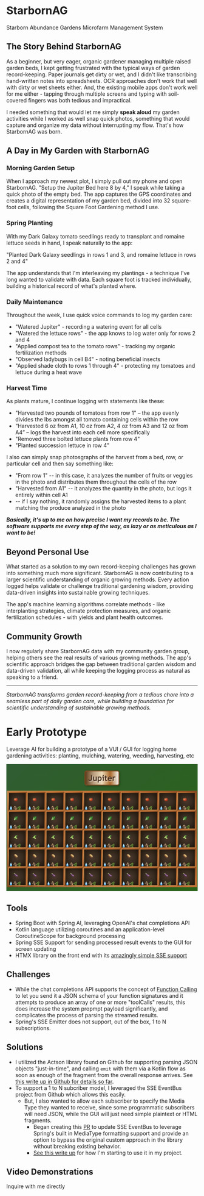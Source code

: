 # StarbornAG
Starborn Abundance Gardens Microfarm Management System

## The Story Behind StarbornAG

As a beginner, but very eager, organic gardener managing multiple raised garden beds, I kept getting frustrated with the typical ways of garden record-keeping. Paper journals get dirty or wet, and I didn't like transcribing hand-written notes into spreadsheets. OCR approaches don't work that well with dirty or wet sheets either. And, the existing mobile apps don't work well for me either - tapping through multiple screens and typing with soil-covered fingers was both tedious and impractical.

I needed something that would let me simply **speak aloud** my garden activities while I worked as well snap quick photos, something that would capture and organize my data without interrupting my flow. That's how StarbornAG was born.

## A Day in My Garden with StarbornAG

### Morning Garden Setup

When I approach my newest plot, I simply pull out my phone and open StarbornAG. "Setup the Jupiter Bed here 8 by 4," I speak while taking a quick photo of the empty bed. The app captures the GPS coordinates and creates a digital representation of my garden bed, divided into 32 square-foot cells, following the Square Foot Gardening method I use.

### Spring Planting

With my Dark Galaxy tomato seedlings ready to transplant and romaine lettuce seeds in hand, I speak naturally to the app:

"Planted Dark Galaxy seedlings in rows 1 and 3, and romaine lettuce in rows 2 and 4"

The app understands that I'm interleaving my plantings - a technique I've long wanted to validate with data. Each square foot is tracked individually, building a historical record of what's planted where.

### Daily Maintenance

Throughout the week, I use quick voice commands to log my garden care:

- "Watered Jupiter" - recording a watering event for all cells
- "Watered the lettuce rows" - the app knows to log water only for rows 2 and 4
- "Applied compost tea to the tomato rows" - tracking my organic fertilization methods
- "Observed ladybugs in cell B4" - noting beneficial insects
- "Applied shade cloth to rows 1 through 4" - protecting my tomatoes and lettuce during a heat wave

### Harvest Time

As plants mature, I continue logging with statements like these:

* "Harvested two pounds of tomatoes from row 1" – the app evenly divides the lbs amongst all tomato containing cells within the row
* “Harvested 6 oz from A1, 10 oz from A2, 4 oz from A3 and 12 oz from A4” – logs the harvest into each cell more specifically
* "Removed three bolted lettuce plants from row 4"
* "Planted succession lettuce in row 4"

I also can simply snap photosgraphs of the harvest from a bed, row, or particular cell and then say something like:

* "From row 1" -- in this case, it analyzes the number of fruits or veggies in the photo and distributes them throughout the cells of the row
* "Harvested from A1" -- it analyzes the quantity in the photo, but logs it entirely within cell A1
* <nothing> -- if I say nothing, it randomly assigns the harvested items to a plant matching the produce analyzed in the photo
  
_**Basically, it's up to me on how precise I want my records to be. The software supports me every step of the way, as lazy or as meticulous as I want to be!**_

## Beyond Personal Use

What started as a solution to my own record-keeping challenges has grown into something much more significant. StarbornAG is now contributing to a larger scientific understanding of organic growing methods. Every action logged helps validate or challenge traditional gardening wisdom, providing data-driven insights into sustainable growing techniques.

The app's machine learning algorithms correlate methods - like interplanting strategies, climate protection measures, and organic fertilization schedules - with yields and plant health outcomes.

## Community Growth

I now regularly share StarbornAG data with my community garden group, helping others see the real results of various growing methods. The app's scientific approach bridges the gap between traditional garden wisdom and data-driven validation, all while keeping the logging process as natural as speaking to a friend.

---

*StarbornAG transforms garden record-keeping from a tedious chore into a seamless part of daily garden care, while building a foundation for scientific understanding of sustainable growing methods.*

# Early Prototype

Leverage AI for building a prototype of a VUI / GUI for logging home gardening activities: planting, mulching, watering, weeding, harvesting, etc

<img width="600" alt="image" src="prototype.png">


## Tools

* Spring Boot with Spring AI, leveraging OpenAI's chat completions API
* Kotlin language utilizing coroutines and an application-level CoroutineScope for background processing
* Spring SSE Support for sending processed result events to the GUI for screen updating
* HTMX library on the front end with its [amazingly simple SSE support](https://github.com/bigskysoftware/htmx/blob/master/www/content/extensions/sse.md)

## Challenges

* While the chat completions API supports the concept of [Function Calling](https://platform.openai.com/docs/guides/function-calling) to let you send it a JSON schema of your function signatures and it attempts to produce an array of one or more "toolCalls" results, this does increase the system propmpt payload significantly, and complicates the process of parsing the streamed results. 
* Spring's SSE Emitter does not support, out of the box, 1 to N subscriptions.

## Solutions

* I utilized the Actson library found on Github for supporting parsing JSON objects "just-in-time", and calling `emit` with them via a Kotlin flow as soon as enough of the fragment from the overall response arrives. See [this write up in Github for details so far](https://github.com/michel-kraemer/actson/issues/91).
* To support a 1 to N subcriber model, I leveraged the SSE EventBus project from Github which allows this easily.
  * But, I also wanted to allow each subscriber to specify the Media Type they wanted to receive, since some programmatic subscribers will need JSON, while the GUI will just need simple plaintext or HTML fragments.
    * Began creating this [PR](https://github.com/JogoShugh/sse-eventbus/pull/1/files#diff-b83da490a854167414f4bc48b8a5cbc6ff36c5dcb694eb1f039a993bcac27fc6) to update SSE EventBus to leverage Spring's built in MediaType formatting support and provide an option to bypass the original custom approach in the library without breaking existing behavior.
    * [See this write up](https://github.com/ralscha/sse-eventbus/issues/28#issuecomment-2418313352) for how I'm starting to use it in my project.

## Video Demonstrations

Inquire with me directly

